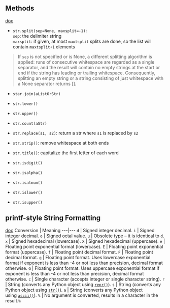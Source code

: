 ## Methods
[doc](https://docs.python.org/3/library/stdtypes.html#string-methods)
- `str.split(sep=None, maxsplit=-1)`:  
    `sep`: the delimiter string  
    `maxsplit`: if given, at most `maxtsplit` splits are done, so the list will contain `maxtsplit+1` elements  
> If `sep` is not specified or is None, a different splitting algorithm is applied: runs of consecutive whitespace are regarded as a single separator, and the result will contain no empty strings at the start or end if the string has leading or trailing whitespace. Consequently, splitting an empty string or a string consisting of just whitespace with a None separator returns [].
- `star.join(aListOrStr)`  
- `str.lower()`  
- `str.upper()`  
- `str.count(aStr)`  
- `str.replace(s1, s2)`: return a str where `s1` is replaced by `s2`  
- `str.strip()`: remove whitespace at both ends  
- `str.title()`: capitalize the first letter of each word  

- `str.isdigit()`  
- `str.isalpha()`  
- `str.isalnum()`  
- `str.islower()`  
- `str.isupper()`  

## printf-style String Formatting
[doc](https://docs.python.org/3/library/stdtypes.html#printf-style-string-formatting)
Conversion | Meaning
---|---
`d` | Signed integer decimal.
`i` | Signed integer decimal.
`o` | Signed octal value.
`u` | Obsolete type – it is identical to `d`.
`x` | Signed hexadecimal (lowercase).
`X` | Signed hexadecimal (uppercase).
`e` | Floating point exponential format (lowercase).
`E` | Floating point exponential format (uppercase).
`f` | Floating point decimal format.
`F` | Floating point decimal format.
`g` | Floating point format. Uses lowercase exponential format if exponent is less than -4 or not less than precision, decimal format otherwise.
`G` | Floating point format. Uses uppercase exponential format if exponent is less than -4 or not less than precision, decimal format otherwise.
`c` | Single character (accepts integer or single character string).
`r` | String (converts any Python object using [`repr()`](https://docs.python.org/3/library/functions.html#repr "repr")).
`s` | String (converts any Python object using [`str()`](https://docs.python.org/3/library/stdtypes.html#str "str")).
`a` | String (converts any Python object using [`ascii()`](https://docs.python.org/3/library/functions.html#ascii "ascii")).
`%` | No argument is converted, results in a character in the result.`%`
